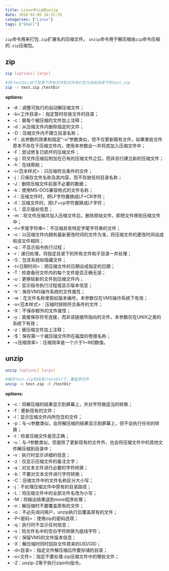 ```yaml
---
title: Linux中zip和unzip
date: 2018-02-05 16:52:25
categories: ["Linux"]
tags: ["Shell"]
---
```


`zip`命令用来打包`.zip`扩展名的压缩文件。
`unzip`命令用于解压缩由`zip`命令压缩的`.zip`压缩包。

<!-- more -->

## zip

``` bash
zip [options] [args]

#将/testDir这个目录下所有文件和文件夹打包为当前目录下的test.zip
zip -r test.zip /testDir
```

**options:**

- -A：调整可执行的自动解压缩文件；
- -b<工作目录>：指定暂时存放文件的目录；
- -c：替每个被压缩的文件加上注释；
- -d：从压缩文件内删除指定的文件；
- -D：压缩文件内不建立目录名称；
- -f：此参数的效果和指定“-u”参数类似，但不仅更新既有文件，如果某些文件原本不存在于压缩文件内，使用本参数会一并将其加入压缩文件中；
- -F：尝试修复已损坏的压缩文件；
- -g：将文件压缩后附加在已有的压缩文件之后，而非另行建立新的压缩文件；
- -h：在线帮助；
- -i<范本样式>：只压缩符合条件的文件；
- -j：只保存文件名称及其内容，而不存放任何目录名称；
- -J：删除压缩文件前面不必要的数据；
- -k：使用MS-DOS兼容格式的文件名称；
- -l：压缩文件时，把LF字符置换成LF+CR字符；
- -ll：压缩文件时，把LF+cp字符置换成LF字符；
- -L：显示版权信息；
- -m：将文件压缩并加入压缩文件后，删除原始文件，即把文件移到压缩文件中；
- -n<字尾字符串>：不压缩具有特定字尾字符串的文件；
- -o：以压缩文件内拥有最新更改时间的文件为准，将压缩文件的更改时间设成和该文件相同；
- -q：不显示指令执行过程；
- -r：递归处理，将指定目录下的所有文件和子目录一并处理；
- -S：包含系统和隐藏文件；
- -t<日期时间>：把压缩文件的日期设成指定的日期；
- -T：检查备份文件内的每个文件是否正确无误；
- -u：更换较新的文件到压缩文件内；
- -v：显示指令执行过程或显示版本信息；
- -V：保存VMS操作系统的文件属性；
- -w：在文件名称里假如版本编号，本参数仅在VMS操作系统下有效；
- -x<范本样式>：压缩时排除符合条件的文件；
- -X：不保存额外的文件属性；
- -y：直接保存符号连接，而非该链接所指向的文件，本参数仅在UNIX之类的系统下有效；
- -z：替压缩文件加上注释；
- -$：保存第一个被压缩文件所在磁盘的卷册名称；
- -<压缩效率>：压缩效率是一个介于1~9的数值。

## unzip

``` bash
unzip [options] [args]

#解压text.zip到目录/testDir下，覆盖原文件
unzip -o test.zip -d /testDir
```

**options:**

- -c：将解压缩的结果显示到屏幕上，并对字符做适当的转换；
- -f：更新现有的文件；
- -l：显示压缩文件内所包含的文件；
- -p：与-c参数类似，会将解压缩的结果显示到屏幕上，但不会执行任何的转换；
- -t：检查压缩文件是否正确；
- -u：与-f参数类似，但是除了更新现有的文件外，也会将压缩文件中的其他文件解压缩到目录中；
- -v：执行时显示详细的信息；
- -z：仅显示压缩文件的备注文字；
- -a：对文本文件进行必要的字符转换；
- -b：不要对文本文件进行字符转换；
- -C：压缩文件中的文件名称区分大小写；
- -j：不处理压缩文件中原有的目录路径；
- -L：将压缩文件中的全部文件名改为小写；
- -M：将输出结果送到more程序处理；
- -n：解压缩时不要覆盖原有的文件；
- -o：不必先询问用户，unzip执行后覆盖原有的文件；
- -P<密码>：使用zip的密码选项；
- -q：执行时不显示任何信息；
- -s：将文件名中的空白字符转换为底线字符；
- -V：保留VMS的文件版本信息；
- -X：解压缩时同时回存文件原来的UID/GID；
- -d<目录>：指定文件解压缩后所要存储的目录；
- -x<文件>：指定不要处理.zip压缩文件中的哪些文件；
- -Z：unzip-Z等于执行zipinfo指令。
